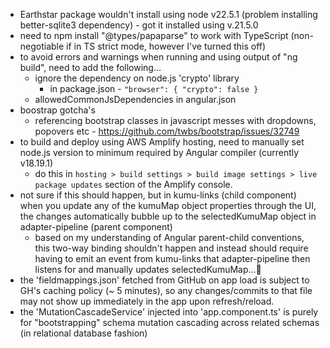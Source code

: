 - Earthstar package wouldn't install using node v22.5.1 (problem installing better-sqlite3 dependency) - got it installed using v.21.5.0
- need to npm install "@types/papaparse" to work with TypeScript (non-negotiable if in TS strict mode, however I've turned this off)
- to avoid errors and warnings when running and using output of "ng build", need to add the following...
    - ignore the dependency on node.js 'crypto' library
        - in package.json - `"browser": { "crypto": false }`
    - allowedCommonJsDependencies in angular.json
- boostrap gotcha's
    - referencing bootstrap classes in javascript messes with dropdowns, popovers etc - https://github.com/twbs/bootstrap/issues/32749
- to build and deploy using AWS Amplify hosting, need to manually set node.js version to minimum required by Angular compiler (currently v18.19.1)
    - do this in `hosting > build settings > build image settings > live package updates` section of the Amplify console.
- not sure if this should happen, but in kumu-links (child component) when you update any of the kumuMap object properties through the UI, the changes automatically bubble up to the selectedKumuMap object in adapter-pipeline (parent component)
    - based on my understanding of Angular parent-child conventions, this two-way binding shouldn't happen and instead should require having to emit an event from kumu-links that adapter-pipeline then listens for and manually updates selectedKumuMap...🤔
- the 'fieldmappings.json' fetched from GitHub on app load is subject to GH's caching policy (~ 5 minutes), so any changes/commits to that file may not show up immediately in the app upon refresh/reload.
- the 'MutationCascadeService' injected into 'app.component.ts' is purely for "bootstrapping" schema mutation cascading across related schemas (in relational database fashion)